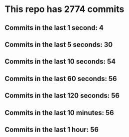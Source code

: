 # This repo has 2774 commits

## Commits in the last 1 second: 4
## Commits in the last 5 seconds: 30
## Commits in the last 10 seconds: 54
## Commits in the last 60 seconds: 56
## Commits in the last 120 seconds: 56
## Commits in the last 10 minutes: 56
## Commits in the last 1 hour: 56
